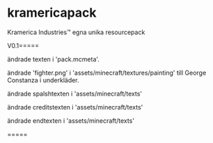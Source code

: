 # kramericapack
Kramerica Industries™ egna unika resourcepack

V0.1=====

ändrade texten i 'pack.mcmeta'.

ändrade 'fighter.png' i 'assets/minecraft/textures/painting' till George Constanza i underkläder.

ändrade spalshtexten i 'assets/minecraft/texts'

ändrade creditstexten i 'assets/minecraft/texts'

ändrade endtexten i 'assets/minecraft/texts'

=====
